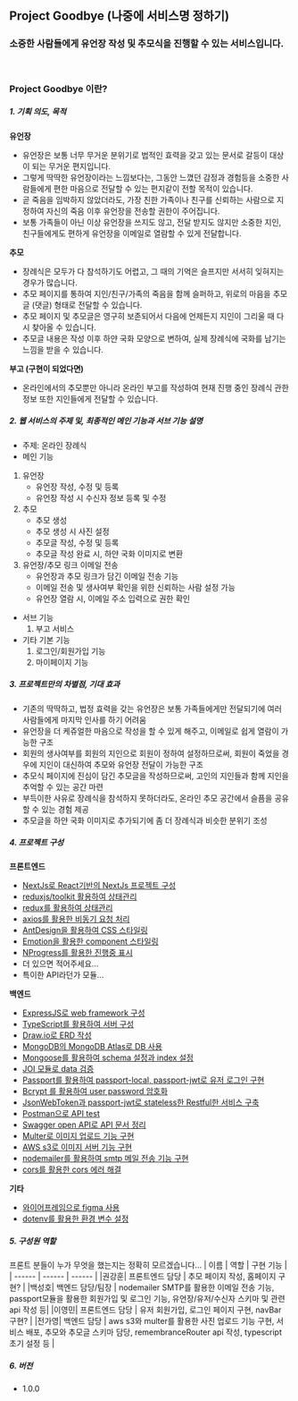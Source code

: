 ## **Project Goodbye (나중에 서비스명 정하기)**

### **소중한 사람들에게 유언장 작성 및 추모식을 진행할 수 있는 서비스입니다.**

<br>

### **Project Goodbye 이란?**

##### 1. 기획 의도, 목적

**유언장**

- 유언장은 보통 너무 무거운 분위기로 법적인 효력을 갖고 있는 문서로 갈등이 대상이 되는 무거운 편지입니다.
- 그렇게 딱딱한 유언장이라는 느낌보다는, 그동안 느꼈던 감정과 경험등을 소중한 사람들에게 편한 마음으로 전달할 수 있는 편지같이 전할 목적이 있습니다.
- 곧 죽음을 임박하지 않았더라도, 가장 친한 가족이나 친구를 신뢰하는 사람으로 지정하여 자신의 죽음 이후 유언장을 전송할 권한이 주어집니다.
- 보통 가족들이 아닌 이상 유언장을 쓰지도 않고, 전달 받지도 않지만 소중한 지인, 친구들에게도 편하게 유언장을 이메일로 열람할 수 있게 전달합니다.

**추모**

- 장례식은 모두가 다 참석하기도 어렵고, 그 때의 기억은 슬프지만 서서히 잊혀지는 경우가 많습니다.
- 추모 페이지를 통하여 지인/친구/가족의 죽음을 함께 슬퍼하고, 위로의 마음을 추모글 (댓글) 형태로 전달할 수 있습니다.
- 추모 페이지 및 추모글은 영구히 보존되어서 다음에 언제든지 지인이 그리울 때 다시 찾아올 수 있습니다.
- 추모글 내용은 작성 이후 하얀 국화 모양으로 변하여, 실제 장례식에 국화를 남기는 느낌을 받을 수 있습니다.

**부고 (구현이 되었다면)**

- 온라인에서의 추모뿐만 아니라 온라인 부고를 작성하여 현재 진행 중인 장례식 관한 정보 또한 지인들에게 전달할 수 있습니다.

##### 2. 웹 서비스의 주제 및, 최종적인 메인 기능과 서브 기능 설명

- 주제: 온라인 장례식
- 메인 기능

1. 유언장
   - 유언장 작성, 수정 및 등록
   - 유언장 작성 시 수신자 정보 등록 및 수정
2. 추모
   - 추모 생성
   - 추모 생성 시 사진 설정
   - 추모글 작성, 수정 및 등록
   - 추모글 작성 완료 시, 하얀 국화 이미지로 변환
3. 유언장/추모 링크 이메일 전송
   - 유언장과 추모 링크가 담긴 이메일 전송 기능
   - 이메일 전송 및 생사여부 확인을 위한 신뢰하는 사람 설정 가능
   - 유언장 열람 시, 이메일 주소 입력으로 권한 확인

- 서브 기능
  1.  부고 서비스
- 기타 기본 기능
  1.  로그인/회원가입 기능
  2.  마이페이지 기능

##### 3. 프로젝트만의 차별점, 기대 효과

- 기존의 딱딱하고, 법정 효력을 갖는 유언장은 보통 가족들에게만 전달되기에 여러 사람들에게 마지막 인사를 하기 어려움
- 유언장을 더 케쥬얼한 마음으로 작성을 할 수 있게 해주고, 이메일로 쉽게 열람이 가능한 구조
- 회원의 생사여부를 회원의 지인으로 회원이 정하여 설정하므로써, 회원이 죽었을 경우에 지인이 대신하여 추모와 유언장 전달이 가능한 구조
- 추모식 페이지에 진심이 담긴 추모글을 작성하므로써, 고인의 지인들과 함께 지인을 추억할 수 있는 공간 마련
- 부득이한 사유로 장례식을 참석하지 못하더라도, 온라인 추모 공간에서 슬픔을 공유할 수 있는 경험 제공
- 추모글을 하얀 국화 이미지로 추가되기에 좀 더 장례식과 비슷한 분위기 조성
<!-- - 기존 서비스의 단점 -> 본 프로젝트의 장점
- 본 웹서비스의 사용자가 경험할 효과 및 장점 -->

##### 4. 프로젝트 구성

**프론트엔드**

- [NextJs로 React기반의 NextJs 프로젝트 구성](https://nextjs.org/)
- [reduxjs/toolkit 활용하여 상태관리](https://redux-toolkit.js.org/)
- [redux를 활용하여 상태관리](https://react-redux.js.org/)
- [axios를 활용한 비동기 요청 처리](https://github.com/axios/axios)
- [AntDesign을 활용하여 CSS 스타일링](https://ant.design/)
- [Emotion을 활용한 component 스타일링](https://emotion.sh/docs/introduction)
- [NProgress를 활용한 진행중 표시](https://www.npmjs.com/package/nprogress)
- 더 있으면 적어주세요...
- 특이한 API라던가 모듈...

**백엔드**

- [ExpressJS로 web framework 구성](https://expressjs.com/)
- [TypeScript를 활용하여 서버 구성](https://www.typescriptlang.org/)
- [Draw.io로 ERD 작성]()
- [MongoDB의 MongoDB Atlas로 DB 사용](https://www.mongodb.com/ko-kr)
- [Mongoose를 활용하여 schema 설정과 index 설정](https://mongoosejs.com/)
- [JOI 모듈로 data 검증](https://joi.dev/api/)
- [Passport를 활용하여 passport-local, passport-jwt로 유저 로그인 구현](https://www.passportjs.org/)
- [Bcrypt 를 활용하여 user password 암호화](https://www.npmjs.com/package/bcrypt)
- [JsonWebToken과 passport-jwt로 stateless한 Restful한 서비스 구축](https://www.npmjs.com/package/jsonwebtoken)
- [Postman으로 API test](https://www.postman.com/)
- [Swagger open API로 API 문서 정리](https://swagger.io/)
- [Multer로 이미지 업로드 기능 구현](https://www.npmjs.com/package/multer)
- [AWS s3로 이미지 서버 기능 구현](https://aws.amazon.com/ko/s3/)
- [nodemailer를 활용하여 smtp 메일 전송 기능 구현](https://nodemailer.com/about/)
- [cors를 활용한 cors 에러 해결](https://www.npmjs.com/package/cors)

**기타**

- [와이어프레임으로 figma 사용](https://www.figma.com/file/B7WOz29ke8ZEAocjcvaPeR/Wireframe?node-id=0%3A1)
- [dotenv를 활용한 환경 변수 설정](https://www.npmjs.com/package/dotenv)

<!-- - 와이어프레임 (Figma 등 링크 삽입)
- 스토리보드 및 유저 시나리오
  - 홈 화면에서 어떤 버튼을 클릭하여 어떤 페이지로 이동할 수 있다.
  - 이 버튼을 클릭하면 이런 웹 서비스가 실행된다. -->

##### 5. 구성원 역할

프론트 분들이 누가 무엇을 했는지는 정확히 모르겠습니다...
| 이름 | 역할 | 구현 기능 |
| ------ | ------ | ------ |
|권강훈| 프론트엔드 담당 | 추모 페이지 작성, 홈페이지 구현? |
|백성호| 백엔드 담당/팀장 | nodemailer SMTP를 활용한 이메일 전송 기능, passport모듈을 활용한 회원가입 및 로그인 기능, 유언장/유저/수신자 스키마 및 관련 api 작성 등|
|이영민| 프론트엔드 담당 | 유저 회원가입, 로그인 페이지 구현, navBar 구현? |
|전가영| 백엔드 담당 | aws s3와 multer를 활용한 사진 업로드 기능 구현, 서비스 배포, 추모와 추모글 스키마 담당, remembranceRouter api 작성, typescript 초기 설정 등 |

##### 6. 버전

- 1.0.0
